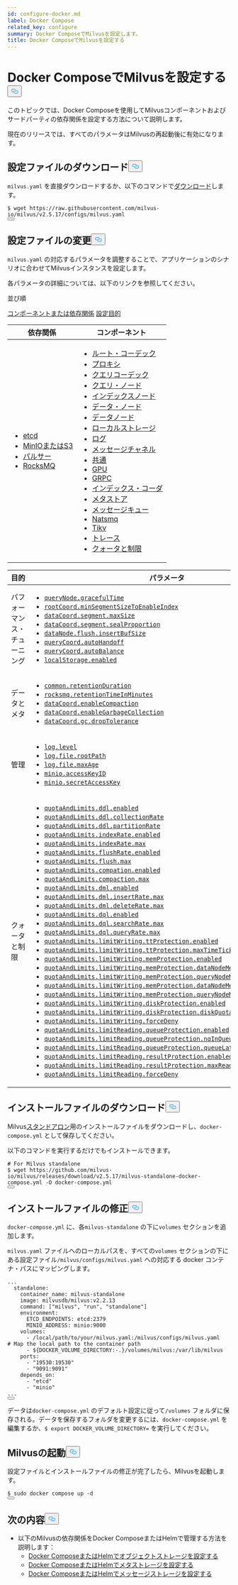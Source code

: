 ```yaml
---
id: configure-docker.md
label: Docker Compose
related_key: configure
summary: Docker ComposeでMilvusを設定します。
title: Docker ComposeでMilvusを設定する
---
```

<h1 id="Configure-Milvus-with-Docker-Compose" class="common-anchor-header">Docker ComposeでMilvusを設定する<button data-href="#Configure-Milvus-with-Docker-Compose" class="anchor-icon" translate="no">
      <svg translate="no"
        aria-hidden="true"
        focusable="false"
        height="20"
        version="1.1"
        viewBox="0 0 16 16"
        width="16"
      >
        <path
          fill="#0092E4"
          fill-rule="evenodd"
          d="M4 9h1v1H4c-1.5 0-3-1.69-3-3.5S2.55 3 4 3h4c1.45 0 3 1.69 3 3.5 0 1.41-.91 2.72-2 3.25V8.59c.58-.45 1-1.27 1-2.09C10 5.22 8.98 4 8 4H4c-.98 0-2 1.22-2 2.5S3 9 4 9zm9-3h-1v1h1c1 0 2 1.22 2 2.5S13.98 12 13 12H9c-.98 0-2-1.22-2-2.5 0-.83.42-1.64 1-2.09V6.25c-1.09.53-2 1.84-2 3.25C6 11.31 7.55 13 9 13h4c1.45 0 3-1.69 3-3.5S14.5 6 13 6z"
        ></path>
      </svg>
    </button></h1><p>このトピックでは、Docker Composeを使用してMilvusコンポーネントおよびサードパーティの依存関係を設定する方法について説明します。</p>
<div class="alert note">
現在のリリースでは、すべてのパラメータはMilvusの再起動後に有効になります。</div>
<h2 id="Download-a-configuration-file" class="common-anchor-header">設定ファイルのダウンロード<button data-href="#Download-a-configuration-file" class="anchor-icon" translate="no">
      <svg translate="no"
        aria-hidden="true"
        focusable="false"
        height="20"
        version="1.1"
        viewBox="0 0 16 16"
        width="16"
      >
        <path
          fill="#0092E4"
          fill-rule="evenodd"
          d="M4 9h1v1H4c-1.5 0-3-1.69-3-3.5S2.55 3 4 3h4c1.45 0 3 1.69 3 3.5 0 1.41-.91 2.72-2 3.25V8.59c.58-.45 1-1.27 1-2.09C10 5.22 8.98 4 8 4H4c-.98 0-2 1.22-2 2.5S3 9 4 9zm9-3h-1v1h1c1 0 2 1.22 2 2.5S13.98 12 13 12H9c-.98 0-2-1.22-2-2.5 0-.83.42-1.64 1-2.09V6.25c-1.09.53-2 1.84-2 3.25C6 11.31 7.55 13 9 13h4c1.45 0 3-1.69 3-3.5S14.5 6 13 6z"
        ></path>
      </svg>
    </button></h2><p><code translate="no">milvus.yaml</code> を直接ダウンロードするか、以下のコマンドで<a href="https://raw.githubusercontent.com/milvus-io/milvus/v2.5.17/configs/milvus.yaml">ダウンロード</a>します。</p>
<pre><code translate="no"><span class="hljs-meta prompt_">$ </span><span class="language-bash">wget https://raw.githubusercontent.com/milvus-io/milvus/v2.5.17/configs/milvus.yaml</span>
<button class="copy-code-btn"></button></code></pre>
<h2 id="Modify-the-configuration-file" class="common-anchor-header">設定ファイルの変更<button data-href="#Modify-the-configuration-file" class="anchor-icon" translate="no">
      <svg translate="no"
        aria-hidden="true"
        focusable="false"
        height="20"
        version="1.1"
        viewBox="0 0 16 16"
        width="16"
      >
        <path
          fill="#0092E4"
          fill-rule="evenodd"
          d="M4 9h1v1H4c-1.5 0-3-1.69-3-3.5S2.55 3 4 3h4c1.45 0 3 1.69 3 3.5 0 1.41-.91 2.72-2 3.25V8.59c.58-.45 1-1.27 1-2.09C10 5.22 8.98 4 8 4H4c-.98 0-2 1.22-2 2.5S3 9 4 9zm9-3h-1v1h1c1 0 2 1.22 2 2.5S13.98 12 13 12H9c-.98 0-2-1.22-2-2.5 0-.83.42-1.64 1-2.09V6.25c-1.09.53-2 1.84-2 3.25C6 11.31 7.55 13 9 13h4c1.45 0 3-1.69 3-3.5S14.5 6 13 6z"
        ></path>
      </svg>
    </button></h2><p><code translate="no">milvus.yaml</code> の対応するパラメータを調整することで、アプリケーションのシナリオに合わせてMilvusインスタンスを設定します。</p>
<p>各パラメータの詳細については、以下のリンクを参照してください。</p>
<p>並び順</p>
<div class="filter">
<a href="#component">コンポーネントまたは依存関係</a> <a href="#purpose">設定目的</a></div>
<div class="filter-component table-wrapper">
<table id="component">
<thead>
  <tr>
    <th>依存関係</th>
    <th>コンポーネント</th>
  </tr>
</thead>
<tbody>
  <tr>
    <td>
        <ul>
            <li><a href="/docs/ja/v2.5.x/configure_etcd.md">etcd</a></li>
            <li><a href="/docs/ja/v2.5.x/configure_minio.md">MinIOまたはS3</a></li>
            <li><a href="/docs/ja/v2.5.x/configure_pulsar.md">パルサー</a></li>
            <li><a href="/docs/ja/v2.5.x/configure_rocksmq.md">RocksMQ</a></li>
        </ul>
    </td>
    <td>
        <ul>
            <li><a href="/docs/ja/v2.5.x/configure_rootcoord.md">ルート・コーデック</a></li>
            <li><a href="/docs/ja/v2.5.x/configure_proxy.md">プロキシ</a></li>
            <li><a href="/docs/ja/v2.5.x/configure_querycoord.md">クエリコーデック</a></li>
            <li><a href="/docs/ja/v2.5.x/configure_querynode.md">クエリ・ノード</a></li>
            <li><a href="/docs/ja/v2.5.x/configure_indexnode.md">インデックスノード</a></li>
            <li><a href="/docs/ja/v2.5.x/configure_datacoord.md">データ・ノード</a></li>
            <li><a href="/docs/ja/v2.5.x/configure_datanode.md">データノード</a></li>
            <li><a href="/docs/ja/v2.5.x/configure_localstorage.md">ローカルストレージ</a></li>
            <li><a href="/docs/ja/v2.5.x/configure_log.md">ログ</a></li>
            <li><a href="/docs/ja/v2.5.x/configure_msgchannel.md">メッセージチャネル</a></li>
            <li><a href="/docs/ja/v2.5.x/configure_common.md">共通</a></li>
            <li><a href="/docs/ja/v2.5.x/configure_gpu.md">GPU</a></li>
            <li><a href="/docs/ja/v2.5.x/configure_grpc.md">GRPC</a></li>
            <li><a href="/docs/ja/v2.5.x/configure_indexcoord.md">インデックス・コーダ</a></li>
            <li><a href="/docs/ja/v2.5.x/configure_metastore.md">メタストア</a></li>
            <li><a href="/docs/ja/v2.5.x/configure_mq.md">メッセージキュー</a></li>
            <li><a href="/docs/ja/v2.5.x/configure_natsmq.md">Natsmq</a></li>
            <li><a href="/docs/ja/v2.5.x/configure_tikv.md">Tikv</a></li>
            <li><a href="/docs/ja/v2.5.x/configure_trace.md">トレース</a></li>
            <li><a href="/docs/ja/v2.5.x/configure_quotaandlimits.md">クォータと制限</a></li>
        </ul>
    </td>
  </tr>
</tbody>
</table>
</div>
<div class="filter-purpose table-wrapper">
<table id="purpose">
<thead>
  <tr>
    <th>目的</th>
    <th>パラメータ</th>
  </tr>
</thead>
<tbody>
  <tr>
    <td>パフォーマンス・チューニング</td>
    <td>
        <ul>
            <li><a href="/docs/ja/v2.5.x/configure_querynode.md#queryNodegracefulTime"><code translate="no">queryNode.gracefulTime</code></a></li>
            <li><a href="/docs/ja/v2.5.x/configure_rootcoord.md#rootCoordminSegmentSizeToEnableIndex"><code translate="no">rootCoord.minSegmentSizeToEnableIndex</code></a></li>
            <li><a href="/docs/ja/v2.5.x/configure_datacoord.md#dataCoordsegmentmaxSize"><code translate="no">dataCoord.segment.maxSize</code></a></li>
            <li><a href="/docs/ja/v2.5.x/configure_datacoord.md#dataCoordsegmentsealProportion"><code translate="no">dataCoord.segment.sealProportion</code></a></li>
            <li><a href="/docs/ja/v2.5.x/configure_datanode.md#dataNodeflushinsertBufSize"><code translate="no">dataNode.flush.insertBufSize</code></a></li>
            <li><a href="/docs/ja/v2.5.x/configure_querycoord.md#queryCoordautoHandoff"><code translate="no">queryCoord.autoHandoff</code></a></li>
            <li><a href="/docs/ja/v2.5.x/configure_querycoord.md#queryCoordautoBalance"><code translate="no">queryCoord.autoBalance</code></a></li>
            <li><a href="/docs/ja/v2.5.x/configure_localstorage.md#localStorageenabled"><code translate="no">localStorage.enabled</code></a></li>
        </ul>
    </td>
  </tr>
  <tr>
    <td>データとメタ</td>
    <td>
        <ul>
            <li><a href="/docs/ja/v2.5.x/configure_common.md#commonretentionDuration"><code translate="no">common.retentionDuration</code></a></li>
            <li><a href="/docs/ja/v2.5.x/configure_rocksmq.md#rocksmqretentionTimeInMinutes"><code translate="no">rocksmq.retentionTimeInMinutes</code></a></li>
            <li><a href="/docs/ja/v2.5.x/configure_datacoord.md#dataCoordenableCompaction"><code translate="no">dataCoord.enableCompaction</code></a></li>
            <li><a href="/docs/ja/v2.5.x/configure_datacoord.md#dataCoordenableGarbageCollection"><code translate="no">dataCoord.enableGarbageCollection</code></a></li>
            <li><a href="/docs/ja/v2.5.x/configure_datacoord.md#dataCoordgcdropTolerance"><code translate="no">dataCoord.gc.dropTolerance</code></a></li>
        </ul>
    </td>
  </tr>
  <tr>
    <td>管理</td>
    <td>
        <ul>
            <li><a href="/docs/ja/v2.5.x/configure_log.md#loglevel"><code translate="no">log.level</code></a></li>
            <li><a href="/docs/ja/v2.5.x/configure_log.md#logfilerootPath"><code translate="no">log.file.rootPath</code></a></li>
            <li><a href="/docs/ja/v2.5.x/configure_log.md#logfilemaxAge"><code translate="no">log.file.maxAge</code></a></li>
            <li><a href="/docs/ja/v2.5.x/configure_minio.md#minioaccessKeyID"><code translate="no">minio.accessKeyID</code></a></li>
            <li><a href="/docs/ja/v2.5.x/configure_minio.md#miniosecretAccessKey"><code translate="no">minio.secretAccessKey</code></a></li>
        </ul>
    </td>
  </tr>
  <tr>
    <td>クォータと制限</td>
    <td>
        <ul>
            <li><a href="/docs/ja/v2.5.x/configure_quotaandlimits.md#quotaAndLimitsddlenabled"><code translate="no">quotaAndLimits.ddl.enabled</code></a></li>
            <li><a href="/docs/ja/v2.5.x/configure_quotaandlimits.md#quotaAndLimitsddlcollectionRate"><code translate="no">quotaAndLimits.ddl.collectionRate</code></a></li>
            <li><a href="/docs/ja/v2.5.x/configure_quotaandlimits.md#quotaAndLimitsddlpartitionRate"><code translate="no">quotaAndLimits.ddl.partitionRate</code></a></li>
            <li><a href="/docs/ja/v2.5.x/configure_quotaandlimits.md#quotaAndLimitsindexRateenabled"><code translate="no">quotaAndLimits.indexRate.enabled</code></a></li>
            <li><a href="/docs/ja/v2.5.x/configure_quotaandlimits.md#quotaAndLimitsindexRatemax"><code translate="no">quotaAndLimits.indexRate.max</code></a></li>
            <li><a href="/docs/ja/v2.5.x/configure_quotaandlimits.md#quotaAndLimitsflushRateenabled"><code translate="no">quotaAndLimits.flushRate.enabled</code></a></li>
            <li><a href="/docs/ja/v2.5.x/configure_quotaandlimits.md#quotaAndLimitsflushmax"><code translate="no">quotaAndLimits.flush.max</code></a></li>
            <li><a href="/docs/ja/v2.5.x/configure_quotaandlimits.md#quotaAndLimitscompationenabled"><code translate="no">quotaAndLimits.compation.enabled</code></a></li>
            <li><a href="/docs/ja/v2.5.x/configure_quotaandlimits.md#quotaAndLimitscompactionmax"><code translate="no">quotaAndLimits.compaction.max</code></a></li>
            <li><a href="/docs/ja/v2.5.x/configure_quotaandlimits.md#quotaAndLimitsdmlenabled"><code translate="no">quotaAndLimits.dml.enabled</code></a></li>
            <li><a href="/docs/ja/v2.5.x/configure_quotaandlimits.md#quotaAndLimitsdmlinsertRatemax"><code translate="no">quotaAndLimits.dml.insertRate.max</code></a></li>
            <li><a href="/docs/ja/v2.5.x/configure_quotaandlimits.md#quotaAndLimitsdmldeleteRatemax"><code translate="no">quotaAndLimits.dml.deleteRate.max</code></a></li>
            <li><a href="/docs/ja/v2.5.x/configure_quotaandlimits.md#quotaAndLimitsdqlenabled"><code translate="no">quotaAndLimits.dql.enabled</code></a></li>
            <li><a href="/docs/ja/v2.5.x/configure_quotaandlimits.md#quotaAndLimitsdqlsearchRatemax"><code translate="no">quotaAndLimits.dql.searchRate.max</code></a></li>
            <li><a href="/docs/ja/v2.5.x/configure_quotaandlimits.md#quotaAndLimitsdqlqueryRatemax"><code translate="no">quotaAndLimits.dql.queryRate.max</code></a></li>
            <li><a href="/docs/ja/v2.5.x/configure_quotaandlimits.md#quotaAndLimitslimitWritingttProtectionenabled"><code translate="no">quotaAndLimits.limitWriting.ttProtection.enabled</code></a></li>
            <li><a href="/docs/ja/v2.5.x/configure_quotaandlimits.md#quotaAndLimitslimitWritingttProtectionmaxTimeTickDelay"><code translate="no">quotaAndLimits.limitWriting.ttProtection.maxTimeTickDelay</code></a></li>
            <li><a href="/docs/ja/v2.5.x/configure_quotaandlimits.md#quotaAndLimitslimitWritingmemProtectionenabled"><code translate="no">quotaAndLimits.limitWriting.memProtection.enabled</code></a></li>
            <li><a href="/docs/ja/v2.5.x/configure_quotaandlimits.md#quotaAndLimitslimitWritingmemProtectiondataNodeMemoryLowWaterLevel"><code translate="no">quotaAndLimits.limitWriting.memProtection.dataNodeMemoryLowWaterLevel</code></a></li>
            <li><a href="/docs/ja/v2.5.x/configure_quotaandlimits.md#quotaAndLimitslimitWritingmemProtectionqueryNodeMemoryLowWaterLevel"><code translate="no">quotaAndLimits.limitWriting.memProtection.queryNodeMemoryLowWaterLevel</code></a></li>
            <li><a href="/docs/ja/v2.5.x/configure_quotaandlimits.md#quotaAndLimitslimitWritingmemProtectiondataNodeMemoryHighWaterLevel"><code translate="no">quotaAndLimits.limitWriting.memProtection.dataNodeMemoryHighWaterLevel</code></a></li>
            <li><a href="/docs/ja/v2.5.x/configure_quotaandlimits.md#quotaAndLimitslimitWritingmemProtectionqueryNodeMemoryHighWaterLevel"><code translate="no">quotaAndLimits.limitWriting.memProtection.queryNodeMemoryHighWaterLevel</code></a></li>
            <li><a href="/docs/ja/v2.5.x/configure_quotaandlimits.md#quotaAndLimitslimitWritingdiskProtectionenabled"><code translate="no">quotaAndLimits.limitWriting.diskProtection.enabled</code></a></li>
            <li><a href="/docs/ja/v2.5.x/configure_quotaandlimits.md#quotaAndLimitslimitWritingdiskProtectiondiskQuota"><code translate="no">quotaAndLimits.limitWriting.diskProtection.diskQuota</code></a></li>
            <li><a href="/docs/ja/v2.5.x/configure_quotaandlimits.md#quotaAndLimitslimitWritingforceDeny"><code translate="no">quotaAndLimits.limitWriting.forceDeny</code></a></li>
            <li><a href="/docs/ja/v2.5.x/configure_quotaandlimits.md#quotaAndLimitslimitReadingqueueProtectionenabled"><code translate="no">quotaAndLimits.limitReading.queueProtection.enabled</code></a></li>
            <li><a href="/docs/ja/v2.5.x/configure_quotaandlimits.md#quotaAndLimitslimitReadingqueueProtectionnqInQueueThreshold"><code translate="no">quotaAndLimits.limitReading.queueProtection.nqInQueueThreshold</code></a></li>
            <li><a href="/docs/ja/v2.5.x/configure_quotaandlimits.md#quotaAndLimitslimitReadingqueueProtectionqueueLatencyThreshold"><code translate="no">quotaAndLimits.limitReading.queueProtection.queueLatencyThreshold</code></a></li>
            <li><a href="/docs/ja/v2.5.x/configure_quotaandlimits.md#quotaAndLimitslimitReadingresultProtectionenabled"><code translate="no">quotaAndLimits.limitReading.resultProtection.enabled</code></a></li>
            <li><a href="/docs/ja/v2.5.x/configure_quotaandlimits.md#quotaAndLimitslimitReadingresultProtectionmaxReadResultRate"><code translate="no">quotaAndLimits.limitReading.resultProtection.maxReadResultRate</code></a></li>
            <li><a href="/docs/ja/v2.5.x/configure_quotaandlimits.md#quotaAndLimitslimitReadingforceDeny"><code translate="no">quotaAndLimits.limitReading.forceDeny</code></a></li>
        </ul>
    </td>
  </tr>
</tbody>
</table>
</div>
<h2 id="Download-an-installation-file" class="common-anchor-header">インストールファイルのダウンロード<button data-href="#Download-an-installation-file" class="anchor-icon" translate="no">
      <svg translate="no"
        aria-hidden="true"
        focusable="false"
        height="20"
        version="1.1"
        viewBox="0 0 16 16"
        width="16"
      >
        <path
          fill="#0092E4"
          fill-rule="evenodd"
          d="M4 9h1v1H4c-1.5 0-3-1.69-3-3.5S2.55 3 4 3h4c1.45 0 3 1.69 3 3.5 0 1.41-.91 2.72-2 3.25V8.59c.58-.45 1-1.27 1-2.09C10 5.22 8.98 4 8 4H4c-.98 0-2 1.22-2 2.5S3 9 4 9zm9-3h-1v1h1c1 0 2 1.22 2 2.5S13.98 12 13 12H9c-.98 0-2-1.22-2-2.5 0-.83.42-1.64 1-2.09V6.25c-1.09.53-2 1.84-2 3.25C6 11.31 7.55 13 9 13h4c1.45 0 3-1.69 3-3.5S14.5 6 13 6z"
        ></path>
      </svg>
    </button></h2><p>Milvus<a href="https://github.com/milvus-io/milvus/releases/download/v2.5.17/milvus-standalone-docker-compose.yml">スタンドアロン</a>用のインストールファイルをダウンロードし、<code translate="no">docker-compose.yml</code> として保存してください。</p>
<p>以下のコマンドを実行するだけでもインストールできます。</p>
<pre><code translate="no"><span class="hljs-meta prompt_"># </span><span class="language-bash">For Milvus standalone</span>
<span class="hljs-meta prompt_">$ </span><span class="language-bash">wget https://github.com/milvus-io/milvus/releases/download/v2.5.17/milvus-standalone-docker-compose.yml -O docker-compose.yml</span>
<button class="copy-code-btn"></button></code></pre>
<h2 id="Modify-the-installation-file" class="common-anchor-header">インストールファイルの修正<button data-href="#Modify-the-installation-file" class="anchor-icon" translate="no">
      <svg translate="no"
        aria-hidden="true"
        focusable="false"
        height="20"
        version="1.1"
        viewBox="0 0 16 16"
        width="16"
      >
        <path
          fill="#0092E4"
          fill-rule="evenodd"
          d="M4 9h1v1H4c-1.5 0-3-1.69-3-3.5S2.55 3 4 3h4c1.45 0 3 1.69 3 3.5 0 1.41-.91 2.72-2 3.25V8.59c.58-.45 1-1.27 1-2.09C10 5.22 8.98 4 8 4H4c-.98 0-2 1.22-2 2.5S3 9 4 9zm9-3h-1v1h1c1 0 2 1.22 2 2.5S13.98 12 13 12H9c-.98 0-2-1.22-2-2.5 0-.83.42-1.64 1-2.09V6.25c-1.09.53-2 1.84-2 3.25C6 11.31 7.55 13 9 13h4c1.45 0 3-1.69 3-3.5S14.5 6 13 6z"
        ></path>
      </svg>
    </button></h2><p><code translate="no">docker-compose.yml</code> に、各<code translate="no">milvus-standalone</code> の下に<code translate="no">volumes</code> セクションを追加します。</p>
<p><code translate="no">milvus.yaml</code> ファイルへのローカルパスを、すべての<code translate="no">volumes</code> セクションの下にある設定ファイル<code translate="no">/milvus/configs/milvus.yaml</code> への対応する docker コンテナ・パスにマッピングします。</p>
<pre><code translate="no" class="language-yaml"><span class="hljs-string">...</span>
  <span class="hljs-attr">standalone:</span>
    <span class="hljs-attr">container_name:</span> <span class="hljs-string">milvus-standalone</span>
    <span class="hljs-attr">image:</span> <span class="hljs-string">milvusdb/milvus:v2.2.13</span>
    <span class="hljs-attr">command:</span> [<span class="hljs-string">&quot;milvus&quot;</span>, <span class="hljs-string">&quot;run&quot;</span>, <span class="hljs-string">&quot;standalone&quot;</span>]
    <span class="hljs-attr">environment:</span>
      <span class="hljs-attr">ETCD_ENDPOINTS:</span> <span class="hljs-string">etcd:2379</span>
      <span class="hljs-attr">MINIO_ADDRESS:</span> <span class="hljs-string">minio:9000</span>
    <span class="hljs-attr">volumes:</span>
      <span class="hljs-bullet">-</span> <span class="hljs-string">/local/path/to/your/milvus.yaml:/milvus/configs/milvus.yaml</span>   <span class="hljs-comment"># Map the local path to the container path</span>
      <span class="hljs-bullet">-</span> <span class="hljs-string">${DOCKER_VOLUME_DIRECTORY:-.}/volumes/milvus:/var/lib/milvus</span>
    <span class="hljs-attr">ports:</span>
      <span class="hljs-bullet">-</span> <span class="hljs-string">&quot;19530:19530&quot;</span>
      <span class="hljs-bullet">-</span> <span class="hljs-string">&quot;9091:9091&quot;</span>
    <span class="hljs-attr">depends_on:</span>
      <span class="hljs-bullet">-</span> <span class="hljs-string">&quot;etcd&quot;</span>
      <span class="hljs-bullet">-</span> <span class="hljs-string">&quot;minio&quot;</span>
<span class="hljs-string">...</span>
<button class="copy-code-btn"></button></code></pre>
<div class="alert note">
データは<code translate="no">docker-compose.yml</code> のデフォルト設定に従って<code translate="no">/volumes</code> フォルダに保存される。データを保存するフォルダを変更するには、<code translate="no">docker-compose.yml</code> を編集するか、<code translate="no">$ export DOCKER_VOLUME_DIRECTORY=</code> を実行してください。</div>
<h2 id="Start-Milvus" class="common-anchor-header">Milvusの起動<button data-href="#Start-Milvus" class="anchor-icon" translate="no">
      <svg translate="no"
        aria-hidden="true"
        focusable="false"
        height="20"
        version="1.1"
        viewBox="0 0 16 16"
        width="16"
      >
        <path
          fill="#0092E4"
          fill-rule="evenodd"
          d="M4 9h1v1H4c-1.5 0-3-1.69-3-3.5S2.55 3 4 3h4c1.45 0 3 1.69 3 3.5 0 1.41-.91 2.72-2 3.25V8.59c.58-.45 1-1.27 1-2.09C10 5.22 8.98 4 8 4H4c-.98 0-2 1.22-2 2.5S3 9 4 9zm9-3h-1v1h1c1 0 2 1.22 2 2.5S13.98 12 13 12H9c-.98 0-2-1.22-2-2.5 0-.83.42-1.64 1-2.09V6.25c-1.09.53-2 1.84-2 3.25C6 11.31 7.55 13 9 13h4c1.45 0 3-1.69 3-3.5S14.5 6 13 6z"
        ></path>
      </svg>
    </button></h2><p>設定ファイルとインストールファイルの修正が完了したら、Milvusを起動します。</p>
<pre><code translate="no"><span class="hljs-meta prompt_">$ </span><span class="language-bash"><span class="hljs-built_in">sudo</span> docker compose up -d</span>
<button class="copy-code-btn"></button></code></pre>
<h2 id="Whats-next" class="common-anchor-header">次の内容<button data-href="#Whats-next" class="anchor-icon" translate="no">
      <svg translate="no"
        aria-hidden="true"
        focusable="false"
        height="20"
        version="1.1"
        viewBox="0 0 16 16"
        width="16"
      >
        <path
          fill="#0092E4"
          fill-rule="evenodd"
          d="M4 9h1v1H4c-1.5 0-3-1.69-3-3.5S2.55 3 4 3h4c1.45 0 3 1.69 3 3.5 0 1.41-.91 2.72-2 3.25V8.59c.58-.45 1-1.27 1-2.09C10 5.22 8.98 4 8 4H4c-.98 0-2 1.22-2 2.5S3 9 4 9zm9-3h-1v1h1c1 0 2 1.22 2 2.5S13.98 12 13 12H9c-.98 0-2-1.22-2-2.5 0-.83.42-1.64 1-2.09V6.25c-1.09.53-2 1.84-2 3.25C6 11.31 7.55 13 9 13h4c1.45 0 3-1.69 3-3.5S14.5 6 13 6z"
        ></path>
      </svg>
    </button></h2><ul>
<li>以下のMilvusの依存関係をDocker ComposeまたはHelmで管理する方法を説明します：<ul>
<li><a href="/docs/ja/v2.5.x/deploy_s3.md">Docker ComposeまたはHelmでオブジェクトストレージを設定する</a></li>
<li><a href="/docs/ja/v2.5.x/deploy_etcd.md">Docker ComposeまたはHelmでメタストレージを設定する</a></li>
<li><a href="/docs/ja/v2.5.x/deploy_pulsar.md">Docker ComposeまたはHelmでメッセージストレージを設定する</a></li>
</ul></li>
</ul>
